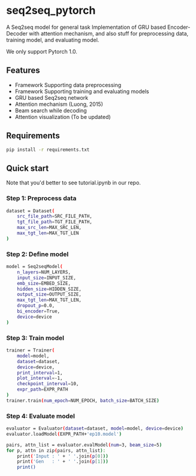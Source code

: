 # seq2seq_pytorch
A Seq2seq model for general task
Implementation of GRU based Encoder-Decoder with attention mechanism, and also stuff for preprocessing data, training model, and evaluating model.

We only support Pytorch 1.0.

## Features
- Framework Supporting data preprocessing
- Framework Supporting training and evaluating models
- GRU based Seq2seq network
- Attention mechanism (Luong, 2015)
- Beam search while decoding
- Attention visualization (To be updated)

## Requirements
```bash
pip install -r requirements.txt
```

## Quick start

Note that you'd better to see tutorial.ipynb in our repo.

### Step 1: Preprocess data
```bash
dataset = Dataset(
    src_file_path=SRC_FILE_PATH,
    tgt_file_path=TGT_FILE_PATH,
    max_src_len=MAX_SRC_LEN,
    max_tgt_len=MAX_TGT_LEN
)
```

### Step 2: Define model
```bash
model = Seq2seqModel(
    n_layers=NUM_LAYERS,
    input_size=INPUT_SIZE,
    emb_size=EMBED_SIZE,
    hidden_size=HIDDEN_SIZE,
    output_size=OUTPUT_SIZE,
    max_tgt_len=MAX_TGT_LEN,
    dropout_p=0.0,
    bi_encoder=True,
    device=device
)
```

### Step 3: Train model
```bash
trainer = Trainer(
    model=model,
    dataset=dataset,
    device=device,
    print_interval=1,
    plot_interval=-1,
    checkpoint_interval=10,
    expr_path=EXPR_PATH
)
trainer.train(num_epoch=NUM_EPOCH, batch_size=BATCH_SIZE)
```

### Step 4: Evaluate model
```bash
evaluator = Evaluator(dataset=dataset, model=model, device=device)
evaluator.loadModel(EXPR_PATH+'ep10.model')

pairs, attn_list = evaluator.evalModel(num=3, beam_size=5)
for p, attn in zip(pairs, attn_list):
    print('Input : ' + ' '.join(p[0]))
    print('Gen   : ' + ' '.join(p[1]))
    print()
```
